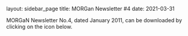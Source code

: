 layout: sidebar_page
title: MORGan Newsletter #4
date: 2021-03-31

MORGaN Newsletter No.4, dated January 2011, can be downloaded by clicking on the icon below.
